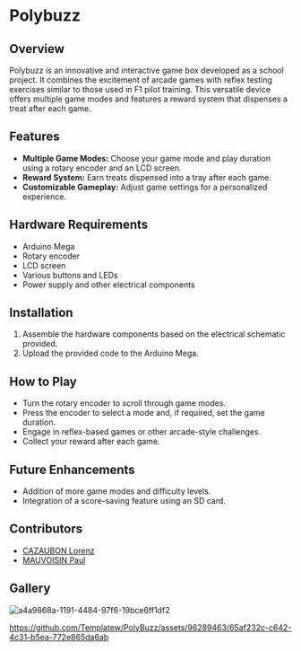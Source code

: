 # Polybuzz

## Overview

Polybuzz is an innovative and interactive game box developed as a school project. It combines the excitement of arcade games with reflex testing exercises similar to those used in F1 pilot training. This versatile device offers multiple game modes and features a reward system that dispenses a treat after each game.

## Features

- **Multiple Game Modes:** Choose your game mode and play duration using a rotary encoder and an LCD screen.
- **Reward System:** Earn treats dispensed into a tray after each game.
- **Customizable Gameplay:** Adjust game settings for a personalized experience.

## Hardware Requirements

- Arduino Mega
- Rotary encoder
- LCD screen
- Various buttons and LEDs
- Power supply and other electrical components

## Installation

1. Assemble the hardware components based on the electrical schematic provided.
2. Upload the provided code to the Arduino Mega.

## How to Play

- Turn the rotary encoder to scroll through game modes.
- Press the encoder to select a mode and, if required, set the game duration.
- Engage in reflex-based games or other arcade-style challenges.
- Collect your reward after each game.

## Future Enhancements

- Addition of more game modes and difficulty levels.
- Integration of a score-saving feature using an SD card.

## Contributors

 - [CAZAUBON Lorenz](https://github.com/Templatew)
 - [MAUVOISIN Paul](https://github.com/Poblit0)


## Gallery
![a4a9868a-1191-4484-97f6-19bce6ff1df2](https://github.com/Templatew/PolyBuzz/assets/96289463/a633b449-521b-4ed9-b783-d3362a359021)


https://github.com/Templatew/PolyBuzz/assets/96289463/65af232c-c642-4c31-b5ea-772e865da6ab



